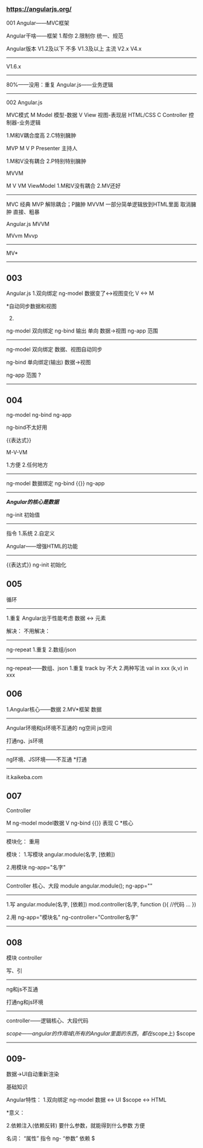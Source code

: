 ### https://angularjs.org/
001
Angular——MVC框架

Angular干啥——框架
1.帮你
2.限制你
  统一、规范

Angular版本
V1.2及以下   不多
V1.3及以上   主流
V2.x
V4.x

----------------------------------------------------

V1.6.x

----------------------------------------------------

80%——没用：重复
Angular.js——业务逻辑

------------------------------------------------------
002
Angular.js

MVC模式
M   Model       模型-数据
V   View        视图-表现层        HTML/CSS
C   Controller  控制器-业务逻辑

1.M和V耦合度高
2.C特别臃肿

MVP
M
V
P   Presenter   主持人

1.M和V没有耦合
2.P特别特别臃肿

MVVM

M
V
VM    ViewModel
1.M和V没有耦合
2.MV还好

----------------------------------------------------

MVC   经典
MVP   解除耦合；P臃肿
MVVM  一部分简单逻辑放到HTML里面
  取消臃肿
  直接、粗暴

Angular.js    MVVM

MVvm
Mvvp

----------------------------------------------------

MV*

----------------------------------------------------


003
---------------
Angular.js
1.双向绑定            ng-model
  数据变了<->视图变化
     V   <->   M

  *自动同步数据和视图

2.


ng-model    双向绑定
ng-bind     输出
  单向      数据->视图
ng-app      范围

-----------------------------------------------------------------

ng-model    双向绑定
  数据、视图自动同步

ng-bind     单向绑定(输出)
  数据->视图

ng-app      范围
  ?

-----------------------------------------------------------------
004
-------------------

ng-model
ng-bind
ng-app

ng-bind不太好用

{{表达式}}

M-V-VM

1.方便
2.任何地方

----------------------------------------------------------------------

ng-model      数据绑定
ng-bind       {{}}
ng-app

----------------------------------------------------------------------

***Angular的核心是数据***

ng-init     初始值

----------------------------------------------------------------------

指令
1.系统
2.自定义

Angular——增强HTML的功能

----------------------------------------------------------------------

{{表达式}}
ng-init     初始化

005
-----------------

循环

-----------------------------------------------------------------

1.重复
  Angular出于性能考虑
    数据   <->   元素

  解决：
  不用解决：

-----------------------------------------------------------------

ng-repeat
  1.重复
  2.数组/json

-----------------------------------------------------------------

ng-repeat——数组、json
1.重复
  track by    不大
2.两种写法
  val in xxx
  (k,v) in xxx


006
------------------
1.Angular核心——数据
2.MV*框架
  数据

-----------------------------------------------------------------

Angular环境和js环境不互通的
ng空间
js空间

打通ng、js环境

-----------------------------------------------------------------

ng环境、JS环境——不互通
  *打通

-----------------------------------------------------------------

it.kaikeba.com

007
------------------------------------------
Controller

M   ng-model      model数据
V   ng-bind  {{}} 表现
C
  *核心

------------------------------------------------------------------------------

模块化：
重用

模块：
1.写模块
  angular.module(名字, [依赖])

2.用模块
  ng-app="名字"

------------------------------------------------------------------------------

Controller
  核心、大段
  module
    angular.module();
    ng-app=""

------------------------------------------------------------------------------

1.写
  angular.module(名字, [依赖])
  mod.controller(名字, function (){
    //代码
    ...
  })

2.用
  ng-app="模块名"
  ng-controller="Controller名字"

------------------------------------------------------------------------------

008
------------------------------
模块
controller

写、引

------------------------------------------------------------------------------

ng和js不互通

打通ng和js环境

------------------------------------------------------------------------------

controller——逻辑核心、大段代码

$scope——angular的作用域(所有的Angular里面的东西，都在$scope上)
  $scope

------------------------------------------------------------------------------

009-
----------------------
数据->UI自动重新渲染

基础知识

Angular特性：
1.双向绑定    ng-model
  数据 <-> UI
  $scope <-> HTML

  *意义：

2.依赖注入(依赖反转)
  要什么参数，就能得到什么参数
  方便

名词：
“属性”    指令      ng-
“参数”    依赖      $



